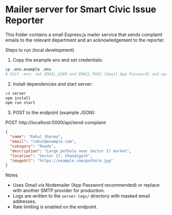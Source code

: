 # Mailer server for Smart Civic Issue Reporter

This folder contains a small Express.js mailer service that sends complaint emails to the relevant department and an acknowledgement to the reporter.

Steps to run (local development)

1. Copy the example env and set credentials:

```bash
cp .env.example .env
# Edit .env: set EMAIL_USER and EMAIL_PASS (Gmail App Password) and optionally CC_EMAIL
```

2. Install dependencies and start server:

```bash
cd server
npm install
npm run start
```

3. POST to the endpoint (example JSON):

POST http://localhost:5000/api/send-complaint

```json
{
  "name": "Rahul Sharma",
  "email": "rahul@example.com",
  "category": "Roads",
  "description": "Large pothole near Sector 17 market",
  "location": "Sector 17, Chandigarh",
  "imageUrl": "https://example.com/pothole.jpg"
}
```

Notes
- Uses Gmail via Nodemailer (App Password recommended) or replace with another SMTP provider for production.
- Logs are written to the `server-logs/` directory with masked email addresses.
- Rate limiting is enabled on the endpoint.
